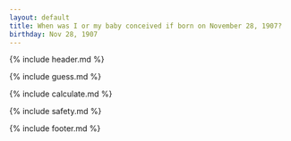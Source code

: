 ```yaml
---
layout: default
title: When was I or my baby conceived if born on November 28, 1907?
birthday: Nov 28, 1907
---
```


{% include header.md %}

{% include guess.md %}

{% include calculate.md %}

{% include safety.md %}

{% include footer.md %}



